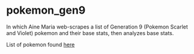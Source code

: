 # pokemon_gen9
In which Aine Maria web-scrapes a list of Generation 9 (Pokemon Scarlet and Violet) pokemon and their base stats, then analyzes base stats.

List of pokemon found [here](https://game8.co/games/Pokemon-Scarlet-Violet/archives/391663#hl_1)
